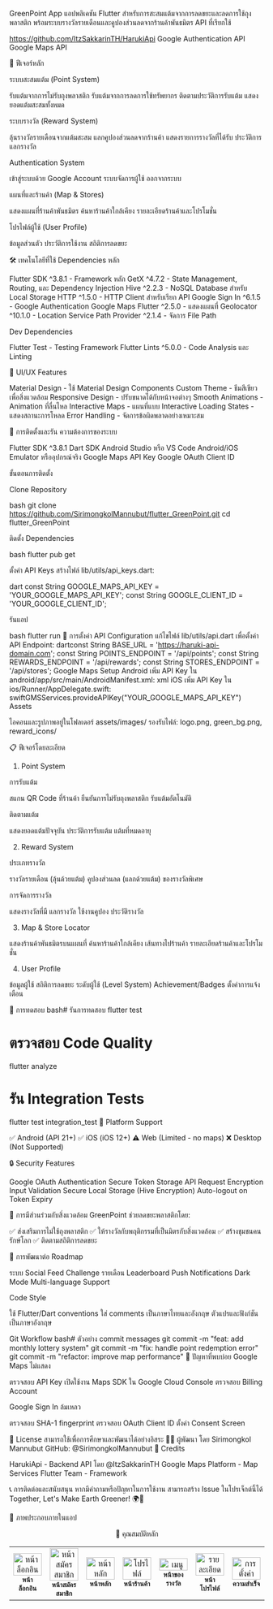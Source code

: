 GreenPoint App
แอปพลิเคชัน Flutter สำหรับการสะสมแต้มจากการลดขยะและลดการใช้ถุงพลาสติก พร้อมระบบรางวัลรายเดือนและคูปองส่วนลดจากร้านค้าพันธมิตร
API ที่เรียกใช้

https://github.com/ItzSakkarinTH/HarukiApi
Google Authentication API
Google Maps API

📱 ฟีเจอร์หลัก

ระบบสะสมแต้ม (Point System)

รับแต้มจากการไม่รับถุงพลาสติก
รับแต้มจากการลดการใช้ทรัพยากร
ติดตามประวัติการรับแต้ม
แสดงยอดแต้มสะสมทั้งหมด


ระบบรางวัล (Reward System)

ลุ้นรางวัลรายเดือนจากแต้มสะสม
แลกคูปองส่วนลดจากร้านค้า
แสดงรายการรางวัลที่ได้รับ
ประวัติการแลกรางวัล


Authentication System

เข้าสู่ระบบด้วย Google Account
ระบบจัดการผู้ใช้
ออกจากระบบ


แผนที่และร้านค้า (Map & Stores)

แสดงแผนที่ร้านค้าพันธมิตร
ค้นหาร้านค้าใกล้เคียง
รายละเอียดร้านค้าและโปรโมชั่น


โปรไฟล์ผู้ใช้ (User Profile)

ข้อมูลส่วนตัว
ประวัติการใช้งาน
สถิติการลดขยะ

🛠️ เทคโนโลยีที่ใช้
Dependencies หลัก

Flutter SDK ^3.8.1 - Framework หลัก
GetX ^4.7.2 - State Management, Routing, และ Dependency Injection
Hive ^2.2.3 - NoSQL Database สำหรับ Local Storage
HTTP ^1.5.0 - HTTP Client สำหรับเรียก API
Google Sign In ^6.1.5 - Google Authentication
Google Maps Flutter ^2.5.0 - แสดงแผนที่
Geolocator ^10.1.0 - Location Service
Path Provider ^2.1.4 - จัดการ File Path

Dev Dependencies

Flutter Test - Testing Framework
Flutter Lints ^5.0.0 - Code Analysis และ Linting

🎨 UI/UX Features

Material Design - ใช้ Material Design Components
Custom Theme - ธีมสีเขียวเพื่อสิ่งแวดล้อม
Responsive Design - ปรับขนาดได้กับหน้าจอต่างๆ
Smooth Animations - Animation ที่ลื่นไหล
Interactive Maps - แผนที่แบบ Interactive
Loading States - แสดงสถานะการโหลด
Error Handling - จัดการข้อผิดพลาดอย่างเหมาะสม

🚀 การติดตั้งและรัน
ความต้องการของระบบ

Flutter SDK ^3.8.1
Dart SDK
Android Studio หรือ VS Code
Android/iOS Emulator หรืออุปกรณ์จริง
Google Maps API Key
Google OAuth Client ID

ขั้นตอนการติดตั้ง

Clone Repository

bash   git clone https://github.com/SirimongkolMannubut/flutter_GreenPoint.git
   cd flutter_GreenPoint

ติดตั้ง Dependencies

bash   flutter pub get

ตั้งค่า API Keys
สร้างไฟล์ lib/utils/api_keys.dart:

dart   const String GOOGLE_MAPS_API_KEY = 'YOUR_GOOGLE_MAPS_API_KEY';
   const String GOOGLE_CLIENT_ID = 'YOUR_GOOGLE_CLIENT_ID';

รันแอป

bash   flutter run
🔧 การตั้งค่า
API Configuration
แก้ไขไฟล์ lib/utils/api.dart เพื่อตั้งค่า API Endpoint:
dartconst String BASE_URL = 'https://haruki-api-domain.com';
const String POINTS_ENDPOINT = '/api/points';
const String REWARDS_ENDPOINT = '/api/rewards';
const String STORES_ENDPOINT = '/api/stores';
Google Maps Setup
Android
เพิ่ม API Key ใน android/app/src/main/AndroidManifest.xml:
xml<meta-data
    android:name="com.google.android.geo.API_KEY"
    android:value="YOUR_GOOGLE_MAPS_API_KEY"/>
iOS
เพิ่ม API Key ใน ios/Runner/AppDelegate.swift:
swiftGMSServices.provideAPIKey("YOUR_GOOGLE_MAPS_API_KEY")
Assets

ไอคอนและรูปภาพอยู่ในโฟลเดอร์ assets/images/
รองรับไฟล์: logo.png, green_bg.png, reward_icons/

📋 ฟีเจอร์โดยละเอียด
1. Point System

การรับแต้ม

สแกน QR Code ที่ร้านค้า
ยืนยันการไม่รับถุงพลาสติก
รับแต้มอัตโนมัติ


ติดตามแต้ม

แสดงยอดแต้มปัจจุบัน
ประวัติการรับแต้ม
แต้มที่หมดอายุ



2. Reward System

ประเภทรางวัล

รางวัลรายเดือน (ลุ้นด้วยแต้ม)
คูปองส่วนลด (แลกด้วยแต้ม)
ของรางวัลพิเศษ


การจัดการรางวัล

แสดงรางวัลที่มี
แลกรางวัล
ใช้งานคูปอง
ประวัติรางวัล



3. Map & Store Locator

แสดงร้านค้าพันธมิตรบนแผนที่
ค้นหาร้านค้าใกล้เคียง
เส้นทางไปร้านค้า
รายละเอียดร้านค้าและโปรโมชั่น

4. User Profile

ข้อมูลผู้ใช้
สถิติการลดขยะ
ระดับผู้ใช้ (Level System)
Achievement/Badges
ตั้งค่าการแจ้งเตือน

🧪 การทดสอบ
bash# รันการทดสอบ
flutter test

# ตรวจสอบ Code Quality
flutter analyze

# รัน Integration Tests
flutter test integration_test
📱 Platform Support

✅ Android (API 21+)
✅ iOS (iOS 12+)
⚠️ Web (Limited - no maps)
❌ Desktop (Not Supported)

🔒 Security Features

Google OAuth Authentication
Secure Token Storage
API Request Encryption
Input Validation
Secure Local Storage (Hive Encryption)
Auto-logout on Token Expiry

🌱 การมีส่วนร่วมกับสิ่งแวดล้อม
GreenPoint ช่วยลดขยะพลาสติกโดย:

✅ ส่งเสริมการไม่ใช้ถุงพลาสติก
✅ ให้รางวัลกับพฤติกรรมที่เป็นมิตรกับสิ่งแวดล้อม
✅ สร้างชุมชนคนรักษ์โลก
✅ ติดตามสถิติการลดขยะ

🤝 การพัฒนาต่อ
Roadmap

 ระบบ Social Feed
 Challenge รายเดือน
 Leaderboard
 Push Notifications
 Dark Mode
 Multi-language Support

Code Style

ใช้ Flutter/Dart conventions
ใส่ comments เป็นภาษาไทยและอังกฤษ
ตัวแปรและฟังก์ชันเป็นภาษาอังกฤษ

Git Workflow
bash# ตัวอย่าง commit messages
git commit -m "feat: add monthly lottery system"
git commit -m "fix: handle point redemption error"
git commit -m "refactor: improve map performance"
🐛 ปัญหาที่พบบ่อย
Google Maps ไม่แสดง

ตรวจสอบ API Key
เปิดใช้งาน Maps SDK ใน Google Cloud Console
ตรวจสอบ Billing Account

Google Sign In ล้มเหลว

ตรวจสอบ SHA-1 fingerprint
ตรวจสอบ OAuth Client ID
ตั้งค่า Consent Screen

📄 License
สามารถใช้เพื่อการศึกษาและพัฒนาได้อย่างอิสระ
👨‍💻 ผู้พัฒนา
โดย Sirimongkol Mannubut
GitHub: @SirimongkolMannubut
🙏 Credits

HarukiApi - Backend API โดย @ItzSakkarinTH
Google Maps Platform - Map Services
Flutter Team - Framework


📞 การติดต่อและสนับสนุน
หากมีคำถามหรือปัญหาในการใช้งาน สามารถสร้าง Issue ในโปรเจ็กต์นี้ได้
Together, Let's Make Earth Greener! 🌍💚


📱 ภาพประกอบภายในแอป
<div align="center">
🎯 คุณสมบัติหลัก
<table>
  <tr>
    <td align="center" width="14.28%">
      <img src="https://github.com/user-attachments/assets/6061a230-bef1-442b-a4d1-47eee1f1c4c9" width="100%" alt="หน้าล็อกอิน"/>
      <br/>
      <sub><b>หน้าล็อกอิน</b></sub>
    </td>
    <td align="center" width="14.28%">
      <img src="https://github.com/user-attachments/assets/b35f4ae1-4cbd-4e33-9b5f-9a710e04fa58" width="100%" alt="หน้าสมัครสมาชิก"/>
      <br/>
      <sub><b>หน้าสมัครสมาชิก</b></sub>
    </td>
    <td align="center" width="14.28%">
      <img src="https://github.com/user-attachments/assets/963cbf56-748a-4dbb-a8f2-7a1e5bb6667d" width="100%" alt="หน้าหลัก"/>
      <br/>
      <sub><b>หน้าหลัก</b></sub>
    </td>
    <td align="center" width="14.28%">
      <img src="https://github.com/user-attachments/assets/04e72bab-0c10-4ee4-b024-7a5111249282" width="100%" alt="โปรไฟล์"/>
      <br/>
      <sub><b>หน้าร้านค้า</b></sub>
    </td>
    <td align="center" width="14.28%">
      <img src="https://github.com/user-attachments/assets/9ebae26f-86d9-487e-b2ca-3e7d94a7ee2e" width="100%" alt="เมนู"/>
      <br/>
      <sub><b>หน้าของรางวัล</b></sub>
    </td>
    <td align="center" width="14.28%">
      <img src="https://github.com/user-attachments/assets/5d4e793e-0919-4663-b275-ed5da0f6ba8f" width="100%" alt="รายละเอียด"/>
      <br/>
      <sub><b>หน้าโปรไฟล์</b></sub>
    </td>
    <td align="center" width="14.28%">
      <img src="https://github.com/user-attachments/assets/bd696c95-8b31-4a13-8f68-c4cc4027fadb" width="100%" alt="การตั้งค่า"/>
      <br/>
      <sub><b>ความสำเร็จ</b></sub>
    </td>
  </tr>
</table>
</div>
